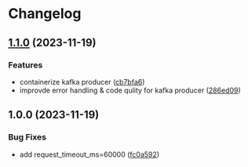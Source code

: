 # Changelog

## [1.1.0](https://github.com/qahta0/RealTime-StockStream/compare/v1.0.0...v1.1.0) (2023-11-19)


### Features

* containerize kafka producer ([cb7bfa6](https://github.com/qahta0/RealTime-StockStream/commit/cb7bfa6fa308a38382277ff2582464472199b85c))
* improvde error handling & code qulity for kafka producer ([286ed09](https://github.com/qahta0/RealTime-StockStream/commit/286ed09c5b21ad4c08231d7de6cf68de394fa2da))

## 1.0.0 (2023-11-19)


### Bug Fixes

* add request_timeout_ms=60000 ([fc0a592](https://github.com/qahta0/RealTime-StockStream/commit/fc0a5925004813a3b5f03808324eeaef21125aa5))
